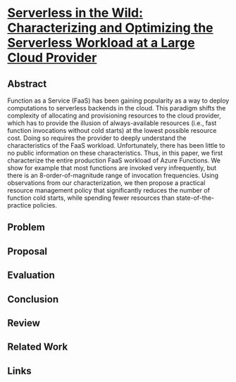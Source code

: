 # **[Serverless in the Wild: Characterizing and Optimizing the Serverless Workload at a Large Cloud Provider](https://arxiv.org/pdf/2003.03423.pdf)**

## Abstract
Function as a Service (FaaS) has been gaining popularity as a way to deploy computations to serverless backends in the cloud. This paradigm shifts the complexity of allocating and provisioning resources to the cloud provider, which has to provide the illusion of always-available resources (i.e., fast function invocations without cold starts) at the lowest possible resource cost. Doing so requires the provider to deeply understand the characteristics of the FaaS workload. Unfortunately, there has been little to no public information on these characteristics. Thus, in this paper, we first characterize the entire production FaaS workload of Azure Functions. We show for example that most functions are invoked very infrequently, but there is an 8-order-of-magnitude range of invocation frequencies. Using observations from our characterization, we then propose a practical resource management policy that significantly reduces the number of function cold starts, while spending fewer resources than state-of-the-practice policies.

## Problem

## Proposal

## Evaluation

## Conclusion

## Review

## Related Work

## Links
